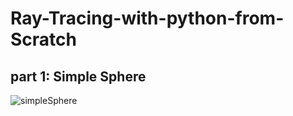 # Ray-Tracing-with-python-from-Scratch
## part 1: Simple Sphere
![simpleSphere](https://user-images.githubusercontent.com/48150537/113474163-d6338e00-948b-11eb-8bd1-5fc834b56ed7.jpg)
